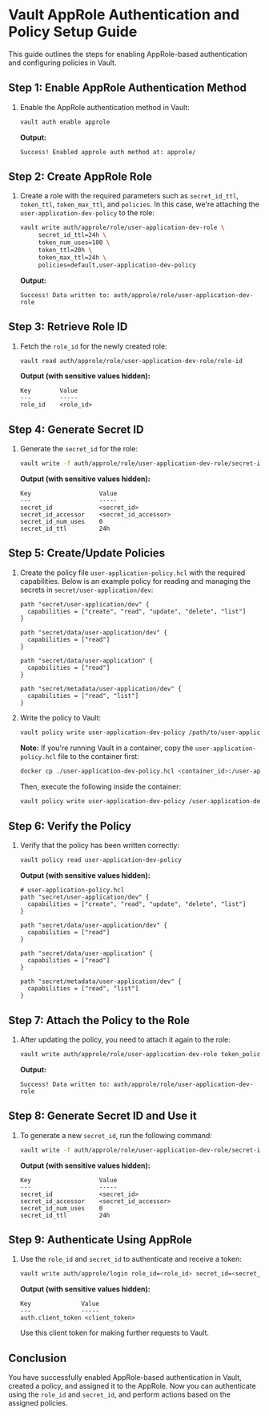 # Vault AppRole Authentication and Policy Setup Guide

This guide outlines the steps for enabling AppRole-based authentication and configuring policies in Vault.

## Step 1: Enable AppRole Authentication Method

1. Enable the AppRole authentication method in Vault:

    ```bash
    vault auth enable approle
    ```

   **Output:**

    ```
    Success! Enabled approle auth method at: approle/
    ```

## Step 2: Create AppRole Role

1. Create a role with the required parameters such as `secret_id_ttl`, `token_ttl`, `token_max_ttl`, and `policies`. In
   this case, we're attaching the `user-application-dev-policy` to the role:

    ```bash
    vault write auth/approle/role/user-application-dev-role \
         secret_id_ttl=24h \
         token_num_uses=100 \
         token_ttl=20h \
         token_max_ttl=24h \
         policies=default,user-application-dev-policy
    ```

   **Output:**

    ```
    Success! Data written to: auth/approle/role/user-application-dev-role
    ```

## Step 3: Retrieve Role ID

1. Fetch the `role_id` for the newly created role:

    ```bash
    vault read auth/approle/role/user-application-dev-role/role-id
    ```

   **Output (with sensitive values hidden):**

    ```
    Key        Value
    ---        -----
    role_id    <role_id>
    ```

## Step 4: Generate Secret ID

1. Generate the `secret_id` for the role:

    ```bash
    vault write -f auth/approle/role/user-application-dev-role/secret-id
    ```

   **Output (with sensitive values hidden):**

    ```
    Key                   Value
    ---                   -----
    secret_id             <secret_id>
    secret_id_accessor    <secret_id_accessor>
    secret_id_num_uses    0
    secret_id_ttl         24h
    ```

## Step 5: Create/Update Policies

1. Create the policy file `user-application-policy.hcl` with the required capabilities. Below is an example policy for
   reading and
   managing the secrets in `secret/user-application/dev`:

    ```hcl
    path "secret/user-application/dev" {
      capabilities = ["create", "read", "update", "delete", "list"]
    }

    path "secret/data/user-application/dev" {
      capabilities = ["read"]
    }

    path "secret/data/user-application" {
      capabilities = ["read"]
    }

    path "secret/metadata/user-application/dev" {
      capabilities = ["read", "list"]
    }
    ```

2. Write the policy to Vault:

    ```bash
    vault policy write user-application-dev-policy /path/to/user-application-dev-policy.hcl
    ```

   **Note:** If you're running Vault in a container, copy the `user-application-policy.hcl` file to the container first:

    ```bash
    docker cp ./user-application-dev-policy.hcl <container_id>:/user-application-dev-policy.hcl
    ```

   Then, execute the following inside the container:

    ```bash
    vault policy write user-application-dev-policy /user-application-dev-policy.hcl
    ```

## Step 6: Verify the Policy

1. Verify that the policy has been written correctly:

    ```bash
    vault policy read user-application-dev-policy
    ```

   **Output (with sensitive values hidden):**

    ```
    # user-application-policy.hcl
    path "secret/user-application/dev" {
      capabilities = ["create", "read", "update", "delete", "list"]
    }

    path "secret/data/user-application/dev" {
      capabilities = ["read"]
    }

    path "secret/data/user-application" {
      capabilities = ["read"]
    }

    path "secret/metadata/user-application/dev" {
      capabilities = ["read", "list"]
    }
    ```

## Step 7: Attach the Policy to the Role

1. After updating the policy, you need to attach it again to the role:

    ```bash
    vault write auth/approle/role/user-application-dev-role token_policies="user-application-dev-policy"
    ```

   **Output:**

    ```
    Success! Data written to: auth/approle/role/user-application-dev-role
    ```

## Step 8: Generate Secret ID and Use it

1. To generate a new `secret_id`, run the following command:

    ```bash
    vault write -f auth/approle/role/user-application-dev-role/secret-id
    ```

   **Output (with sensitive values hidden):**

    ```
    Key                   Value
    ---                   -----
    secret_id             <secret_id>
    secret_id_accessor    <secret_id_accessor>
    secret_id_num_uses    0
    secret_id_ttl         24h
    ```

## Step 9: Authenticate Using AppRole

1. Use the `role_id` and `secret_id` to authenticate and receive a token:

    ```bash
    vault write auth/approle/login role_id=<role_id> secret_id=<secret_id>
    ```

   **Output (with sensitive values hidden):**

    ```
    Key              Value
    ---              -----
    auth.client_token <client_token>
    ```

   Use this client token for making further requests to Vault.

## Conclusion

You have successfully enabled AppRole-based authentication in Vault, created a policy, and assigned it to the AppRole.
Now you can authenticate using the `role_id` and `secret_id`, and perform actions based on the assigned policies.
